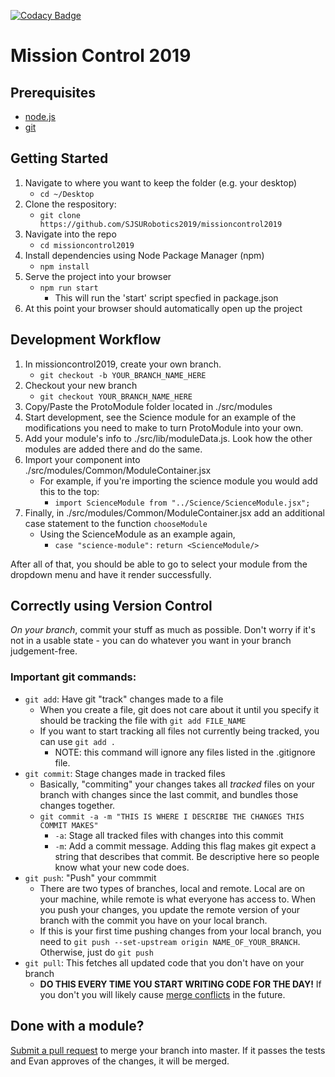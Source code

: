 [![Codacy Badge](https://api.codacy.com/project/badge/Grade/59b532d0adb04236993e83004b167bbb)](https://www.codacy.com/app/ariskoumis/missioncontrol2019?utm_source=github.com&amp;utm_medium=referral&amp;utm_content=SJSURobotics2019/missioncontrol2019&amp;utm_campaign=Badge_Grade)

# Mission Control 2019

## Prerequisites
- [node.js](https://nodejs.org/en/)
- [git](https://git-scm.com/book/en/v2/Getting-Started-Installing-Git)

## Getting Started
1. Navigate to where you want to keep the folder (e.g. your desktop)
    - ```cd ~/Desktop```
2. Clone the respository: 
    - ```git clone https://github.com/SJSURobotics2019/missioncontrol2019```
3. Navigate into the repo
    - ```cd missioncontrol2019```
4. Install dependencies using Node Package Manager (npm)
    - ```npm install```
5. Serve the project into your browser
    - ```npm run start```
        -  This will run the 'start' script specfied in package.json
6. At this point your browser should automatically open up the project

## Development Workflow
1. In missioncontrol2019, create your own branch.
    - ```git checkout -b YOUR_BRANCH_NAME_HERE```
2. Checkout your new branch
    - ```git checkout YOUR_BRANCH_NAME_HERE```
3. Copy/Paste the ProtoModule folder located in ./src/modules
4. Start development, see the Science module for an example of the modifications you need to make to turn ProtoModule into your own.
5. Add your module's info to ./src/lib/moduleData.js. Look how the other modules are added there and do the same.
6. Import your component into ./src/modules/Common/ModuleContainer.jsx
    - For example, if you're importing the science module you would add this to the top:
         - ```import ScienceModule from "../Science/ScienceModule.jsx";```
7. Finally, in ./src/modules/Common/ModuleContainer.jsx add an additional case statement to the function ```chooseModule```
    - Using the ScienceModule as an example again,
         - ```case "science-module":```
                ```return <ScienceModule/>```

After all of that, you should be able to go to select your module from the dropdown menu and have it render successfully. 

## Correctly using Version Control
*On your branch*, commit your stuff as much as possible. Don't worry if it's not in a usable state - you can do whatever you want in your branch judgement-free.

### Important git commands:
- ```git add```:  Have git "track" changes made to a file
    - When you create a file, git does not care about it until you specify it should be tracking the file with ```git add FILE_NAME```
    - If you want to start tracking all files not currently being tracked, you can use ```git add .```
        - NOTE: this command will ignore any files listed in the .gitignore file.
- ```git commit```: Stage changes made in tracked files
    - Basically, "commiting" your changes takes all *tracked* files on your branch with changes since the last commit, and bundles those changes together. 
    - ```git commit -a -m "THIS IS WHERE I DESCRIBE THE CHANGES THIS COMMIT MAKES"```
        - ```-a```: Stage all tracked files with changes into this commit
        - ```-m```: Add a commit message. Adding this flag makes git expect a string that describes that commit. Be descriptive here so people know what your new code does.
- ```git push```: "Push" your commmit
    - There are two types of branches, local and remote. Local are on your machine, while remote is what everyone has access to. When you push your changes, you update the remote version of your branch with the commit you have on your local branch.
    - If this is your first time pushing changes from your local branch, you need to ```git push --set-upstream origin NAME_OF_YOUR_BRANCH```. Otherwise, just do ```git push```
- ```git pull```: This fetches all updated code that you don't have on your branch 
    - **DO THIS EVERY TIME YOU START WRITING CODE FOR THE DAY!** If you don't you will likely cause [merge conflicts](https://help.github.com/articles/about-merge-conflicts/) in the future.

## Done with a module?
[Submit a pull request](https://github.com/SJSURobotics2019/missioncontrol2019/compare?expand=1) to merge your branch into master. If it passes the tests and Evan approves of the changes, it will be merged.